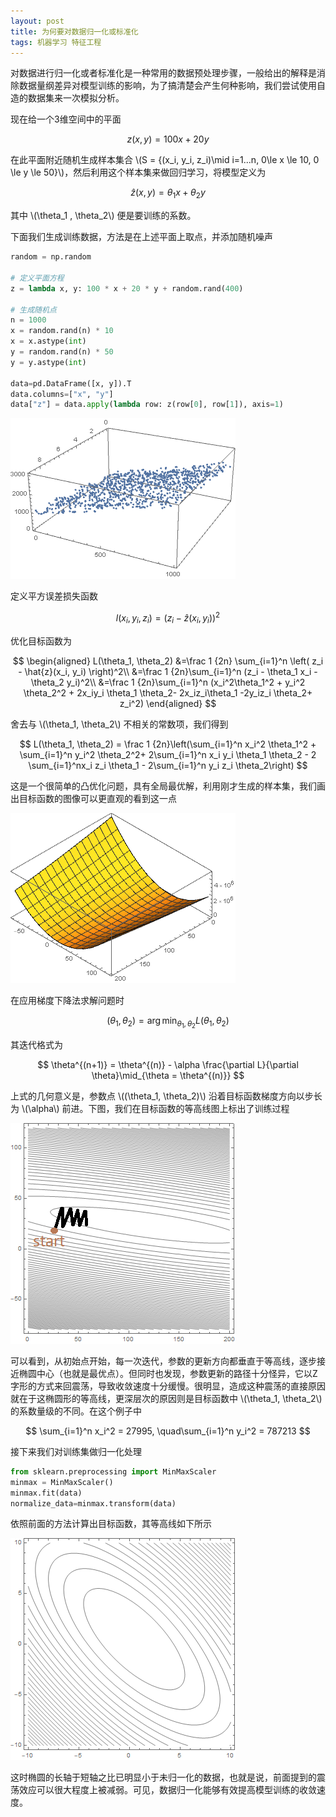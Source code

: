 ```yaml
---
layout: post
title: 为何要对数据归一化或标准化
tags: 机器学习 特征工程
---
```


对数据进行归一化或者标准化是一种常用的数据预处理步骤，一般给出的解释是消除数据量纲差异对模型训练的影响，为了搞清楚会产生何种影响，我们尝试使用自造的数据集来一次模拟分析。

现在给一个3维空间中的平面

$$
  z(x, y) = 100 x + 20 y
  $$

在此平面附近随机生成样本集合 \\(S = \{(x_i, y_i, z_i)\mid i=1...n, 0\le x \le 10, 0 \le y \le 50\}\\)，然后利用这个样本集来做回归学习，将模型定义为 

$$
  \hat{z}(x, y) = \theta_1 x + \theta_2 y
  $$

其中 \\(\theta_1 , \theta_2\\) 便是要训练的系数。

下面我们生成训练数据，方法是在上述平面上取点，并添加随机噪声

```python
random = np.random

# 定义平面方程
z = lambda x, y: 100 * x + 20 * y + random.rand(400)

# 生成随机点
n = 1000
x = random.rand(n) * 10
x = x.astype(int)
y = random.rand(n) * 50
y = y.astype(int)

data=pd.DataFrame([x, y]).T
data.columns=["x", "y"]
data["z"] = data.apply(lambda row: z(row[0], row[1]), axis=1)
```

![](/resources/2020-04-20-why-need-data-normalization/samples.png)

定义平方误差损失函数

$$
  l(x_i, y_i, z_i) = \left( z_i - \hat{z}(x_i, y_i) \right)^2
  $$

优化目标函数为

$$
  \begin{aligned}
  L(\theta_1, \theta_2) &=\frac 1 {2n} \sum_{i=1}^n \left( z_i - \hat{z}(x_i, y_i) \right)^2\\
  &=\frac 1 {2n}\sum_{i=1}^n (z_i - \theta_1 x_i - \theta_2 y_i)^2\\
  &=\frac 1 {2n}\sum_{i=1}^n (x_i^2\theta_1^2 + y_i^2 \theta_2^2 + 2x_iy_i \theta_1 \theta_2- 2x_iz_i\theta_1 -2y_iz_i \theta_2+ z_i^2)
  \end{aligned}
  $$

舍去与 \\(\theta_1, \theta_2\\) 不相关的常数项，我们得到

$$
  L(\theta_1, \theta_2) = \frac 1 {2n}\left(\sum_{i=1}^n x_i^2 \theta_1^2 + \sum_{i=1}^n y_i^2 \theta_2^2+ 2\sum_{i=1}^n x_i y_i \theta_1 \theta_2 - 2 \sum_{i=1}^nx_i z_i \theta_1 - 2\sum_{i=1}^n y_i z_i \theta_2\right)
  $$

这是一个很简单的凸优化问题，具有全局最优解，利用刚才生成的样本集，我们画出目标函数的图像可以更直观的看到这一点

![](/resources/2020-04-20-why-need-data-normalization/obj_plot.png)

在应用梯度下降法求解问题时

$$
  (\theta_1, \theta_2) = \arg \min_{\theta_1, \theta_2} L(\theta_1, \theta_2)
  $$

其迭代格式为 

$$
  \theta^{(n+1)} = \theta^{(n)} - \alpha \frac{\partial L}{\partial \theta}\mid_{\theta = \theta^{(n)}}
  $$

上式的几何意义是，参数点 \\((\theta_1, \theta_2)\\) 沿着目标函数梯度方向以步长为 \\(\alpha\\) 前进。下图，我们在目标函数的等高线图上标出了训练过程

![](/resources/2020-04-20-why-need-data-normalization/contours.png)

可以看到，从初始点开始，每一次迭代，参数的更新方向都垂直于等高线，逐步接近椭圆中心（也就是最优点）。但同时也发现，参数更新的路径十分怪异，它以Z字形的方式来回震荡，导致收敛速度十分缓慢。很明显，造成这种震荡的直接原因就在于这椭圆形的等高线，更深层次的原因则是目标函数中 \\(\theta_1, \theta_2\\) 的系数量级的不同。在这个例子中

$$
  \sum_{i=1}^n x_i^2 = 27995, \quad\sum_{i=1}^n y_i^2 = 787213
  $$

接下来我们对训练集做归一化处理

```python
from sklearn.preprocessing import MinMaxScaler
minmax = MinMaxScaler()
minmax.fit(data)
normalize_data=minmax.transform(data)
```

依照前面的方法计算出目标函数，其等高线如下所示

![](/resources/2020-04-20-why-need-data-normalization/contour_normalize.png)

这时椭圆的长轴于短轴之比已明显小于未归一化的数据，也就是说，前面提到的震荡效应可以很大程度上被减弱。可见，数据归一化能够有效提高模型训练的收敛速度。










